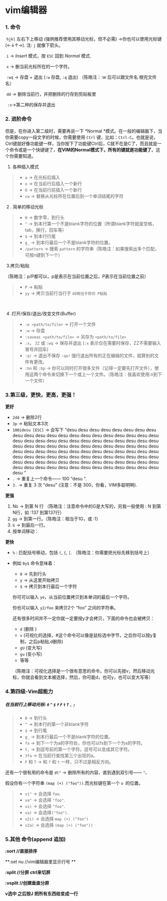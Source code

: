 # **vim编辑器**



### 1. 命令

​    `hjkl`   左右下上移动 (强例推荐使用其移动光标，但不必需) →你也可以使用光标键 (←↓↑→). 注: `j` 就像下箭头。

​    `i` → *Insert* 模式，按 `ESC` 回到 *Normal* 模式.

​     `x` → 删当前光标所在的一个字符。	

​    `:wq` → 存盘 + 退出 (`:w` 存盘, `:q` 退出)   （陈皓注：:w 后可以跟文件名 根完文件名） 

​    `dd` → 删除当前行，并把删除的行存到剪贴板里

   ` :x`→第二种的保存并退出



### **2. 进阶命令**



但是，在你进入第二级时，需要再说一下 *Normal *模式。在一般的编辑器下，当你需要copy一段文字的时候，你需要使用 `Ctrl` 键，比如：`Ctrl-C`。也就是说，Ctrl键就好像功能键一样，当你按下了功能键Ctrl后，C就不在是C了，而且就是一个命令或是一个快键键了，**在VIM的Normal模式下，所有的键就是功能键了**。这个你需要知道。



1. 各种插入模式

> - `a` → 在光标后插入
> - `o` → 在当前行后插入一个新行
> - `O` → 在当前行前插入一个新行
> - `cw` → 替换从光标所在位置后到一个单词结尾的字符





​      2 . 简单的移动光标

> - `0` → 数字零，到行头
> - `^` → 到本行第一个不是blank字符的位置（所谓blank字符就是空格，tab，换行，回车等）
> - `$` → 到本行行尾
> - `g_` → 到本行最后一个不是blank字符的位置。
> - `/pattern` → 搜索 `pattern` 的字符串（陈皓注：如果搜索出多个匹配，可按n键到下一个）





​      3.拷贝/粘贴

 （陈皓注：p/P都可以，p是表示在当前位置之后，P表示在当前位置之前）

> - `P` → 粘贴
> - `yy`   → 拷贝当前行当行于 `dd相当于剪切 P粘贴 `  

​      



​    4 .打开/保存/退出/改变文件(Buffer)

> - `:e <path/to/file>` → 打开一个文件
> - `:w` → 存盘
> - `:saveas <path/to/file>` → 另存为 `<path/to/file>`
> - `:x`， `ZZ` 或 `:wq` → 保存并退出 (`:x` 表示仅在需要时保存，ZZ不需要输入冒号并回车)
> - `:q!` → 退出不保存 `:qa!` 强行退出所有的正在编辑的文件，就算别的文件有更改。
> - `:bn` 和 `:bp` → 你可以同时打开很多文件（记得一定要先打开文件），使用这两个命令来切换下一个或上一个文件。（陈皓注：我喜欢使用:n到下一个文件）





### 3.第三级，更快，更高，更强！

**更好**

- `2dd` → 删除2行
- `3p` → 粘贴文本3次
- `100idesu [ESC]` → 会写下 “desu desu desu desu desu desu desu desu desu desu desu desu desu desu desu desu desu desu desu desu desu desu desu desu desu desu desu desu desu desu desu desu desu desu desu desu desu desu desu desu desu desu desu desu desu desu desu desu desu desu desu desu desu desu desu desu desu desu desu desu desu desu desu desu desu desu desu desu desu desu desu desu desu desu desu desu desu desu desu desu desu desu desu desu desu desu desu desu desu desu desu desu desu desu desu desu desu desu desu desu “
- `.` → 重复上一个命令—— 100 “desu “.
- `3.` → 重复 3 次 “desu” (注意：不是 300，你看，VIM多聪明啊).

 **更强**

1. N`G` → 到第 N 行 （陈皓注：注意命令中的G是大写的，另我一般使用 : N 到第N行，如 :137 到第137行）
2. `gg` → 到第一行。（陈皓注：相当于1G，或 :1）
3. `G` → 到最后一行。
4. 按单词移动：

**更快**

- `%` : 匹配括号移动，包括 `(`, `{`, `[`. （陈皓注：你需要把光标先移到括号上）

- 例如 `0y$` 命令意味着：

  - `0` → 先到行头
  - `y` → 从这里开始拷贝
  - `$` → 拷贝到本行最后一个字符

  你可可以输入 `ye`，从当前位置拷贝到本单词的最后一个字符。

  你也可以输入 `y2/foo` 来拷贝2个 “foo” 之间的字符串。

  还有很多时间并不一定你就一定要按y才会拷贝，下面的命令也会被拷贝：

  - `d` (删除 )
  - `v` (可视化的选择，#这个命令可以像是鼠标选中字节，之后你可以按y复制，之后p粘贴,d删除) 
  - `gU` (变大写)
  - `gu` (变小写)
  - 等等

  （陈皓注：可视化选择是一个很有意思的命令，你可以先按v，然后移动光标，你就会看到文本被选择，然后，你可能d，也可y，也可以变大写等）





### 4.第四级-Vim超能力

##### 在当前行上移动光标: `0` `^` `$` `f` `F` `t` `T` `,` `;`

> - `0` → 到行头
> - `^` → 到本行的第一个非blank字符
> - `$` → 到行尾
> - `g_` → 到本行最后一个不是blank字符的位置。
> - `fa` → 到下一个为a的字符处，你也可以fs到下一个为s的字符。
> - `t,` → 到逗号前的第一个字符。逗号可以变成其它字符。
> - `3fa` → 在当前行查找第三个出现的a。
> - `F` 和 `T` → 和 `f` 和 `t` 一样，只不过是相反方向。

还有一个很有用的命令是 `dt"` → 删除所有的内容，直到遇到双引号—— `"。`





假设你有一个字符串 `(map (+) ("foo"))`.而光标键在第一个 `o `的位置。

> - `vi"` → 会选择 `foo`.
> - `va"` → 会选择 `"foo"`.
> - `vi)` → 会选择 `"foo"`.
> - `va)` → 会选择`("foo")`.
> - `v2i)` → 会选择 `map (+) ("foo")`
> - `v2a)` → 会选择 `(map (+) ("foo"))`



### 5.其他 命令(append 追加)

**:sort   //直接排序**  

**:set  nu  //vim编辑器里显示行号 **

**:split  //分屏  ctrl来切屏**

**:vsplit //创建垂直分屏**

**v选中  之后按J 把所有东西给变成一行**